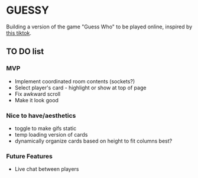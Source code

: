 # GUESSY

Building a version of the game "Guess Who" to be played online, inspired by [this tiktok](https://ve.media.tumblr.com/tumblr_q8otm9qrlU1w0qmsw.mp4).

## TO DO list

### MVP

- Implement coordinated room contents (sockets?)
- Select player's card - highlight or show at top of page
- Fix awkward scroll
- Make it look good

### Nice to have/aesthetics

- toggle to make gifs static
- temp loading version of cards
- dynamically organize cards based on height to fit columns best?

### Future Features

- Live chat between players
